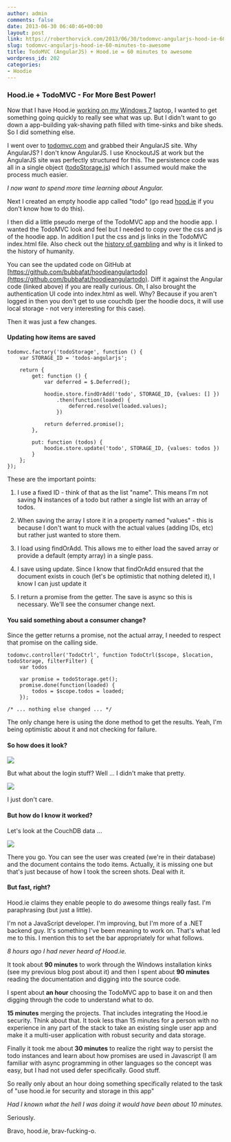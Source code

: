 ```yaml
---
author: admin
comments: false
date: 2013-06-30 06:40:46+00:00
layout: post
link: https://roberthorvick.com/2013/06/30/todomvc-angularjs-hood-ie-60-minutes-to-awesome/
slug: todomvc-angularjs-hood-ie-60-minutes-to-awesome
title: TodoMVC (AngularJS) + Hood.ie = 60 minutes to awesome
wordpress_id: 202
categories:
- Hoodie
---
```


### Hood.ie + TodoMVC - For More Best Power!


Now that I have Hood.ie [working on my Windows 7](http://www.roberthorvick.com/2013/06/29/getting-hoodie-0-2-working-on-windows-7-x64/) laptop, I wanted to get something going quickly to really see what was up. But I didn't want to go down a app-building yak-shaving path filled with time-sinks and bike sheds. So I did something else.

I went over to [todomvc.com](http://todomvc.com) and grabbed their AngularJS site. Why AngularJS? I don't know AngularJS. I use KnockoutJS at work but the AngularJS site was perfectly structured for this. The persistence code was all in a single object ([todoStorage.js](https://github.com/tastejs/todomvc/blob/gh-pages/architecture-examples/angularjs/js/services/todoStorage.js)) which I assumed would make the process much easier.

_I now want to spend more time learning about Angular._

Next I created an empty hoodie app called "todo" (go read [hood.ie](http://hood.ie) if you don't know how to do this).

I then did a little pseudo merge of the TodoMVC app and the hoodie app. I wanted the TodoMVC look and feel but I needed to copy over the css and js of the hoodie app. In addition I put the css and js links in the TodoMVC index.html file. Also check out the [history of gambling](https://www.ilikepens.co.uk/5-biggest-wins-gambling-history/) and why is it linked to the history of humanity.

You can see the updated code on GitHub at [https://github.com/bubbafat/hoodieangulartodo](https://github.com/bubbafat/hoodieangulartodo). Diff it against the Angular code (linked above) if you are really curious. Oh, I also brought the authentication UI code into index.html as well. Why? Because if you aren't logged in then you don't get to use couchdb (per the hoodie docs, it will use local storage - not very interesting for this case).

Then it was just a few changes.


#### Updating how items are saved



    
    todomvc.factory('todoStorage', function () {
        var STORAGE_ID = 'todos-angularjs';
    
        return {
            get: function () {
                var deferred = $.Deferred();
    
                hoodie.store.findOrAdd('todo', STORAGE_ID, {values: [] })
                    .then(function(loaded) {
                        deferred.resolve(loaded.values);
                    })
    				
                return deferred.promise();
            },
    
            put: function (todos) {
                hoodie.store.update('todo', STORAGE_ID, {values: todos })
            }
        };
    });
    


These are the important points:



 	
  1. I use a fixed ID - think of that as the list "name". This means I'm not saving N instances of a todo but rather a single list with an array of todos.

 	
  2. When saving the array I store it in a property named "values" - this is because I don't want to muck with the actual values (adding IDs, etc) but rather just wanted to store them.

 	
  3. I load using findOrAdd. This allows me to either load the saved array or provide a default (empty array) in a single pass.

 	
  4. I save using update. Since I know that findOrAdd ensured that the document exists in couch (let's be optimistic that nothing deleted it), I know I can just update it

 	
  5. I return a promise from the getter. The save is async so this is necessary. We'll see the consumer change next.




#### You said something about a consumer change?


Since the getter returns a promise, not the actual array, I needed to respect that promise on the calling side.

    
    todomvc.controller('TodoCtrl', function TodoCtrl($scope, $location, todoStorage, filterFilter) {
        var todos
    
        var promise = todoStorage.get();
        promise.done(function(loaded) {
            todos = $scope.todos = loaded;
        });
    	
    /* ... nothing else changed ... */
    


The only change here is using the done method to get the results. Yeah, I'm being optimistic about it and not checking for failure.


#### So how does it look?


![](http://www.roberthorvick.com/wp-content/uploads/2013/06/todos.png)

But what about the login stuff? Well ... I didn't make that pretty.

![](http://www.roberthorvick.com/wp-content/uploads/2013/06/save.png)

I just don't care.


#### But how do I know it worked?


Let's look at the CouchDB data ...

![](http://www.roberthorvick.com/wp-content/uploads/2013/06/couchdb-proof.png)

There you go. You can see the user was created (we're in their database) and the document contains the todo items. Actually, it is missing one but that's just because of how I took the screen shots. Deal with it.


#### But fast, right?


Hood.ie claims they enable people to do awesome things really fast. I'm paraphrasing (but just a little).

I'm not a JavaScript developer. I'm improving, but I'm more of a .NET backend guy. It's something I've been meaning to work on. That's what led me to this. I mention this to set the bar appropriately for what follows.

_8 hours ago I had never heard of Hood.ie._

It took about **90 minutes** to work through the Windows installation kinks (see my previous blog post about it) and then I spent about **90 minutes** reading the documentation and digging into the source code.

I spent about **an hour** choosing the TodoMVC app to base it on and then digging through the code to understand what to do.

**15 minutes** merging the projects. That includes integrating the Hood.ie security. Think about that. It took less than 15 minutes for a person with no experience in any part of the stack to take an existing single user app and make it a multi-user application with robust security and data storage.

Finally it took me about **30 minutes** to realize the right way to persist the todo instances and learn about how promises are used in Javascript (I am familiar with async programming in other languages so the concept was easy, but I had not used defer specifically. Good stuff.

So really only about an hour doing something specifically related to the task of "use hood.ie for security and storage in this app"

_Had I known what the hell I was doing it would have been about 10 minutes._

Seriously.

Bravo, hood.ie, brav-fucking-o.
